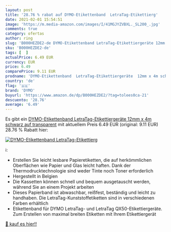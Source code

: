 ```yaml
---
layout: post
title: '28.76 % rabat auf DYMO-Etikettenband  LetraTag-Etikettierg'
date: 2021-02-01 15:54:51
image: 'https://m.media-amazon.com/images/I/41MGJYZVBXL._SL200_.jpg'
comments: true
category: ofertas
author: ring
slug: 'B000HEZDE2-de DYMO-Etikettenband LetraTag-Etikettiergeräte 12mm x 4m...'
sku: 'B000HEZDE2-de'
tags: [  ]
actualPrice: 6.49 EUR
currency: EUR
price: 6.49
comparePrice: 9.11 EUR
prodname: 'DYMO-Etikettenband  LetraTag-Etikettiergeräte  12mm x 4m schwarz auf transparent'
country: 'de'
flag: '🇩🇪'
brand: 'DYMO'
buyurl: 'https://www.amazon.de/dp/B000HEZDE2/?tag=tolees0ca-21'
descuento: '28.76'
average: '6.49'
---
```


Es gibt ein [DYMO-Etikettenband  LetraTag-Etikettiergeräte  12mm x 4m schwarz auf transparent](https://www.amazon.de/dp/B000HEZDE2/?tag=tolees0ca-21) mit aktuellem Preis 6.49 EUR (original: 9.11 EUR) 28.76 % Rabatt hier:

[![DYMO-Etikettenband  LetraTag-Etikettierg](https://m.media-amazon.com/images/I/41MGJYZVBXL._SL200_.jpg)](https://www.amazon.de/dp/B000HEZDE2/?tag=tolees0ca-21)

ℹ️:

- Erstellen Sie leicht lesbare Papieretiketten, die auf herkömmlichen Oberflächen wie Papier und Glas leicht haften. Dank der Thermodrucktechnologie sind weder Tinte noch Toner erforderlich
- Hergestellt in Belgien
- Die Kassetten können schnell und bequem ausgetauscht werden, während Sie an einem Projekt arbeiten
- Dieses Papierband ist abwaschbar, reißfest, beständig und leicht zu handhaben. Die LetraTag-Kunststoffetiketten sind in verschiedenen Farben erhältlich
- Etikettenband für DYMO LetraTag- und LetraTag QX50-Etikettiergeräte. Zum Erstellen von maximal breiten Etiketten mit Ihrem Etikettiergerät

[🛒 kauf es hier!!](https://www.amazon.de/dp/B000HEZDE2/?tag=tolees0ca-21)
